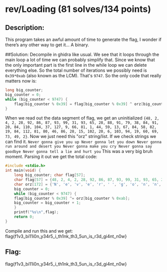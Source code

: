 # rev/Loading (81 solves/134 points)
## Description:
This program takes an awful amount of time to generate the flag, I wonder if there’s any other way to get it…
A binary.

##Solution:
Decompile in ghidra like usual. We see that it loops through the main loop a lot of time we can probably simplify that. Since we know that the only important part is the first line in the while loop we can delete everything else. So the total number of iterations we possibly need is `0x39*0xab` (also known as the LCM). That's `9747`. So the only code that really matters now is:
```c++
long big_counter;
big_counter = 0;
while (big_counter < 9747) { 
	flag[big_counter % 0x39] = flag[big_counter % 0x39] ^ orz[big_counter % 0xab];
}
```
When we read out the data segment of flag, we get an uninitialized `{48, 2, 4, 2, 28, 92, 86, 87, 93, 99, 31, 93, 65, 28, 88, 91, 79, 38, 84, 91, 20, 84, 110, 104, 37, 127, 9, 66, 81, 1, 44, 59, 13, 67, 84, 58, 82, 19, 84, 112, 81, 80, 46, 86, 28, 15, 102, 20, 6, 103, 94, 19, 60, 69, 73, 49, 2}`.
Now we just need this "orz" string/list. If we check strings we can find it.
`Never gonna give you up Never gonna let you down Never gonna run around and desert you Never gonna make you cry Never gonna say goodbye Never gonna tell a lie and hurt you`
This was a very big bruh moment.
Parsing it out we get the total code:
```c++
#include <stdio.h> 
int main(void) { 
	long big_counter; char flag[57];
	char flag[57] = {48, 2, 4, 2, 28, 92, 86, 87, 93, 99, 31, 93, 65, 28, 88, 91, 79, 38, 84, 91, 20, 84, 110, 104, 37, 127, 9, 66, 81, 1, 44, 59, 13, 67, 84, 58, 82, 19, 84, 112, 81, 80, 46, 86, 28, 15, 102, 20, 6, 103, 94, 19, 60, 69, 73, 49, 2}
	char orz[172] = {'N', 'e', 'v', 'e', 'r', ' ', 'g', 'o', 'n', 'n', 'a', ' ', 'g', 'i', 'v', 'e', ' ', 'y', 'o', 'u', ' ', 'u', 'p', ' ', 'N', 'e', 'v', 'e', 'r', ' ', 'g', 'o', 'n', 'n', 'a', ' ', 'l', 'e', 't', ' ', 'y', 'o', 'u', ' ', 'd', 'o', 'w', 'n', ' ', 'N', 'e', 'v', 'e', 'r', ' ', 'g', 'o', 'n', 'n', 'a', ' ', 'r', 'u', 'n', ' ', 'a', 'r', 'o', 'u', 'n', 'd', ' ', 'a', 'n', 'd', ' ', 'd', 'e', 's', 'e', 'r', 't', ' ', 'y', 'o', 'u', ' ', 'N', 'e', 'v', 'e', 'r', ' ', 'g', 'o', 'n', 'n', 'a', ' ', 'm', 'a', 'k', 'e', ' ', 'y', 'o', 'u', ' ', 'c', 'r', 'y', ' ', 'N', 'e', 'v', 'e', 'r', ' ', 'g', 'o', 'n', 'n', 'a', ' ', 's', 'a', 'y', ' ', 'g', 'o', 'o', 'd', 'b', 'y', 'e', ' ', 'N', 'e', 'v', 'e', 'r', ' ', 'g', 'o', 'n', 'n', 'a', ' ', 't', 'e', 'l', 'l', ' ', 'a', ' ', 'l', 'i', 'e', ' ', 'a', 'n', 'd', ' ', 'h', 'u', 'r', 't', ' ', 'y', 'o', 'u','\0'};
	big_counter = 0;
	while (big_counter < 9747) {
	flag[big_counter % 0x39] ^= orz[big_counter % 0xab];
	big_counter = big_counter + 1;
	} 
	printf("%s\n",flag);
	return 0;
}
```
Compile and run this and we get:
flag{f1v3_bi11i0n_y34r5_i_th1nk_th3_5un_is_r3d_gi4nt_n0w}

## Flag:
flag{f1v3_bi11i0n_y34r5_i_th1nk_th3_5un_is_r3d_gi4nt_n0w}